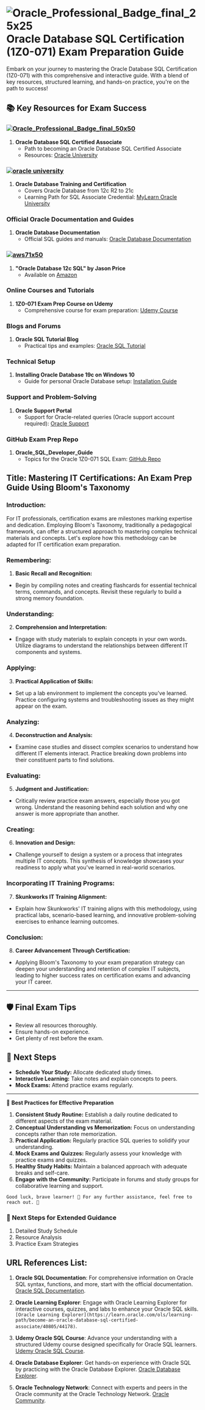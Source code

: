 # ![Oracle_Professional_Badge_final_25x25](https://github.com/skunkworksza/ken099-lunde/assets/126121348/fdb530d1-7a6e-4464-9dfb-4bb1d2715ef8) Oracle Database SQL Certification (1Z0-071) Exam Preparation Guide

Embark on your journey to mastering the Oracle Database SQL Certification (1Z0-071) with this comprehensive and interactive guide. With a blend of key resources, structured learning, and hands-on practice, you're on the path to success!

## 📚 **Key Resources for Exam Success**

### [![Oracle_Professional_Badge_final_50x50](https://github.com/skunkworksza/ken099-lunde/assets/126121348/38da7aa1-7ba9-4baf-8236-04133a293697)](https://education.oracle.com/oracle-database-sql-certified-associate/trackp_457)
1. **Oracle Database SQL Certified Associate**
   - Path to becoming an Oracle Database SQL Certified Associate
   - Resources: [Oracle University](https://education.oracle.com/)

### [![oracle university](https://github.com/skunkworksza/ken099-lunde/assets/126121348/aad7362f-ef34-4df6-8e2c-fea287f5375c)](https://education.oracle.com/product/pexam_1Z0-071)
1. **Oracle Database Training and Certification**
   - Covers Oracle Database from 12c R2 to 21c
   - Learning Path for SQL Associate Credential: [MyLearn Oracle University](https://education.oracle.com/product/pexam_1Z0-071)

### Official Oracle Documentation and Guides
1. **Oracle Database Documentation**
   - Official SQL guides and manuals: [Oracle Database Documentation](https://docs.oracle.com/en/database/)

### [![aws71x50](https://github.com/skunkworksza/ken099-lunde/assets/126121348/19003335-9fa4-491e-9f80-ef6c984cb3a3)](https://a.co/d/iS7egJq) 
1. **"Oracle Database 12c SQL" by Jason Price**
   - Available on [Amazon](https://a.co/d/iS7egJq)

### Online Courses and Tutorials
1. **1Z0-071 Exam Prep Course on Udemy**
   - Comprehensive course for exam preparation: [Udemy Course](https://www.udemy.com/course/oracle-database-sql-certified-associate-1z0-071-exam-prep/)

### Blogs and Forums
1. **Oracle SQL Tutorial Blog**
   - Practical tips and examples: [Oracle SQL Tutorial](https://www.oracle.com/sql-tutorial/)

### Technical Setup
1. **Installing Oracle Database 19c on Windows 10**
   - Guide for personal Oracle Database setup: [Installation Guide](https://www.oracle.com/database/technologies/appdev/sqldeveloper-19c.html)

### Support and Problem-Solving
1. **Oracle Support Portal**
   - Support for Oracle-related queries (Oracle support account required): [Oracle Support](https://support.oracle.com/)

### GitHub Exam Prep Repo
1. **Oracle_SQL_Developer_Guide**
   - Topics for the Oracle 1Z0-071 SQL Exam: [GitHub Repo](https://github.com/)

## **Title: Mastering IT Certifications: An Exam Prep Guide Using Bloom's Taxonomy**

### **Introduction:**
For IT professionals, certification exams are milestones marking expertise and dedication. Employing Bloom's Taxonomy, traditionally a pedagogical framework, can offer a structured approach to mastering complex technical materials and concepts. Let's explore how this methodology can be adapted for IT certification exam preparation.

### **Remembering:**
1. **Basic Recall and Recognition:**
  - Begin by compiling notes and creating flashcards for essential technical terms, commands, and concepts. Revisit these regularly to build a strong memory foundation.

### **Understanding:**
2. **Comprehension and Interpretation:**
  - Engage with study materials to explain concepts in your own words. Utilize diagrams to understand the relationships between different IT components and systems.

### **Applying:**
3. **Practical Application of Skills:**
  - Set up a lab environment to implement the concepts you've learned. Practice configuring systems and troubleshooting issues as they might appear on the exam.

### **Analyzing:**
4. **Deconstruction and Analysis:**
  - Examine case studies and dissect complex scenarios to understand how different IT elements interact. Practice breaking down problems into their constituent parts to find solutions.

### **Evaluating:**
5. **Judgment and Justification:**
  - Critically review practice exam answers, especially those you got wrong. Understand the reasoning behind each solution and why one answer is more appropriate than another.

### **Creating:**
6. **Innovation and Design:**
  - Challenge yourself to design a system or a process that integrates multiple IT concepts. This synthesis of knowledge showcases your readiness to apply what you've learned in real-world scenarios.

### **Incorporating IT Training Programs:**
7. **Skunkworks IT Training Alignment:**
  - Explain how Skunkworks' IT training aligns with this methodology, using practical labs, scenario-based learning, and innovative problem-solving exercises to enhance learning outcomes.

### **Conclusion:**
8. **Career Advancement Through Certification:**
  - Applying Bloom's Taxonomy to your exam preparation strategy can deepen your understanding and retention of complex IT subjects, leading to higher success rates on certification exams and advancing your IT career.

---

## 🛡️ **Final Exam Tips**
- Review all resources thoroughly.
- Ensure hands-on experience.
- Get plenty of rest before the exam.

## 🧭 **Next Steps**
- **Schedule Your Study:** Allocate dedicated study times.
- **Interactive Learning:** Take notes and explain concepts to peers.
- **Mock Exams:** Attend practice exams regularly.

---

🌟 **Best Practices for Effective Preparation**
1. **Consistent Study Routine:** Establish a daily routine dedicated to different aspects of the exam material.
2. **Conceptual Understanding vs Memorization:** Focus on understanding concepts rather than rote memorization.
3. **Practical Application:** Regularly practice SQL queries to solidify your understanding.
4. **Mock Exams and Quizzes:** Regularly assess your knowledge with practice exams and quizzes.
5. **Healthy Study Habits:** Maintain a balanced approach with adequate breaks and self-care.
6. **Engage with the Community:** Participate in forums and study groups for collaborative learning and support.

`Good luck, brave learner! 🌠 For any further assistance, feel free to reach out. 💌`

### 📌 Next Steps for Extended Guidance
1. Detailed Study Schedule
2. Resource Analysis
3. Practice Exam Strategies


## **URL References List:**

1. **Oracle SQL Documentation**: For comprehensive information on Oracle SQL syntax, functions, and more, start with the official documentation. [Oracle SQL Documentation](https://docs.oracle.com/en/database/oracle/oracle-database/19/sqlrf/index.html).

2. **Oracle Learning Explorer**: Engage with Oracle Learning Explorer for interactive courses, quizzes, and labs to enhance your Oracle SQL skills. `[Oracle Learning Explorer](https://learn.oracle.com/ols/learning-path/become-an-oracle-database-sql-certified-associate/40805/44178)`.

3. **Udemy Oracle SQL Course**: Advance your understanding with a structured Udemy course designed specifically for Oracle SQL learners. [Udemy Oracle SQL Course](https://www.udemy.com/course/oracle-sql).

4. **Oracle Database Explorer**: Get hands-on experience with Oracle SQL by practicing with the Oracle Database Explorer. [Oracle Database Explorer](https://apex.oracle.com/en/learn/tutorials).

5. **Oracle Technology Network**: Connect with experts and peers in the Oracle community at the Oracle Technology Network. [Oracle Community](https://community.oracle.com).

